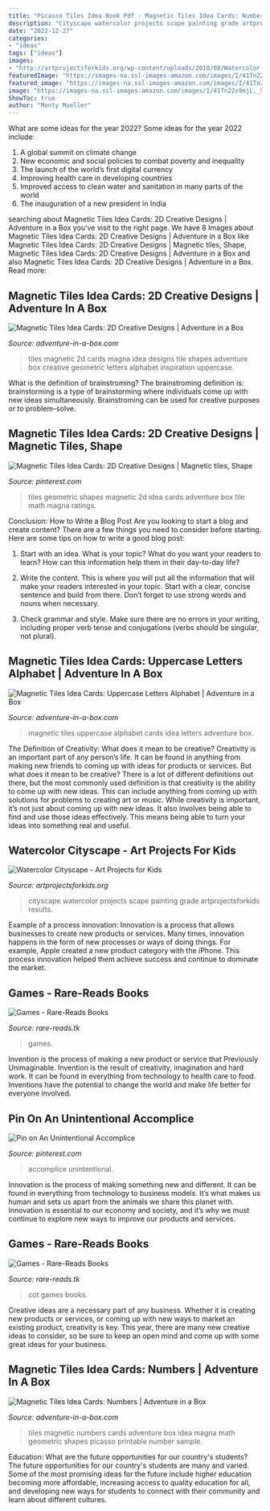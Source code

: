 ```yaml
---
title: "Picasso Tiles Idea Book Pdf - Magnetic Tiles Idea Cards: Numbers"
description: "Cityscape watercolor projects scape painting grade artprojectsforkids results"
date: "2022-12-27"
categories:
- "ideas"
tags: ["ideas"]
images:
- "http://artprojectsforkids.org/wp-content/uploads/2010/08/Watercolor-Cityscape-1024x7421.jpg"
featuredImage: "https://images-na.ssl-images-amazon.com/images/I/41Tn22x9mjL._SX330_BO1,204,203,200_.jpg"
featured_image: "https://images-na.ssl-images-amazon.com/images/I/41Tn22x9mjL._SX330_BO1,204,203,200_.jpg"
image: "https://images-na.ssl-images-amazon.com/images/I/41Tn22x9mjL._SX330_BO1,204,203,200_.jpg"
ShowToc: true
author: "Monty Mueller"
---
```



What are some ideas for the year 2022?
Some ideas for the year 2022 include: 
1. A global summit on climate change 
2. New economic and social policies to combat poverty and inequality 
3. The launch of the world’s first digital currency 
4. Improving health care in developing countries 
5. Improved access to clean water and sanitation in many parts of the world 
6. The inauguration of a new president in India 

	

		
searching about Magnetic Tiles Idea Cards: 2D Creative Designs | Adventure in a Box you've visit to the right page. We have 8 Images about Magnetic Tiles Idea Cards: 2D Creative Designs | Adventure in a Box like Magnetic Tiles Idea Cards: 2D Creative Designs | Magnetic tiles, Shape, Magnetic Tiles Idea Cards: 2D Creative Designs | Adventure in a Box and also Magnetic Tiles Idea Cards: 2D Creative Designs | Adventure in a Box. Read more:
		
    
## Magnetic Tiles Idea Cards: 2D Creative Designs | Adventure In A Box

<img loading=lazy src="https://www.adventure-in-a-box.com/wp-content/uploads/2018/07/Magna-Tile-2D-Design-Ideas-Fb.jpg" onerror="this.onerror=null;this.src='https://tse1.mm.bing.net/th?id=OIP.2L1gRIPP4D7NmixeEso89AHaHa&amp;pid=15.1';" alt="Magnetic Tiles Idea Cards: 2D Creative Designs | Adventure in a Box">

_Source: adventure-in-a-box.com_

>tiles magnetic 2d cards magna idea designs tile shapes adventure box creative geometric letters alphabet inspiration uppercase. 

	

What is the definition of brainstroming?
The brainstroming definition is:
brainstorming is a type of brainstorming where individuals come up with new ideas simultaneously. Brainstroming can be used for creative purposes or to problem-solve.

    
## Magnetic Tiles Idea Cards: 2D Creative Designs | Magnetic Tiles, Shape

<img loading=lazy src="https://i.pinimg.com/originals/aa/b2/f8/aab2f8ba4e06359870c29c04b717edcf.jpg" onerror="this.onerror=null;this.src='https://tse1.mm.bing.net/th?id=OIP.8im9SDuP-EhznaFBs-irkgHaHa&amp;pid=15.1';" alt="Magnetic Tiles Idea Cards: 2D Creative Designs | Magnetic tiles, Shape">

_Source: pinterest.com_

>tiles geometric shapes magnetic 2d idea cards adventure box tile math magna ratings. 

	

Conclusion: How to Write a Blog Post
Are you looking to start a blog and create content? There are a few things you need to consider before starting. Here are some tips on how to write a good blog post:
1. Start with an idea. What is your topic? What do you want your readers to learn? How can this information help them in their day-to-day life?

2. Write the content. This is where you will put all the information that will make your readers interested in your topic. Start with a clear, concise sentence and build from there. Don’t forget to use strong words and nouns when necessary.

3. Check grammar and style. Make sure there are no errors in your writing, including proper verb tense and conjugations (verbs should be singular, not plural).

    
## Magnetic Tiles Idea Cards: Uppercase Letters Alphabet | Adventure In A Box

<img loading=lazy src="https://www.adventure-in-a-box.com/wp-content/uploads/2018/03/uppercase-0642.jpg" onerror="this.onerror=null;this.src='https://tse2.mm.bing.net/th?id=OIP.TxDZA73UBc4MK4Gwks0fMwHaFC&amp;pid=15.1';" alt="Magnetic Tiles Idea Cards: Uppercase Letters Alphabet | Adventure in a Box">

_Source: adventure-in-a-box.com_

>magnetic tiles uppercase alphabet cards idea letters adventure box. 

	

The Definition of Creativity: What does it mean to be creative?
Creativity is an important part of any person’s life. It can be found in anything from making new friends to coming up with ideas for products or services. But what does it mean to be creative? There is a lot of different definitions out there, but the most commonly used definition is that creativity is the ability to come up with new ideas. This can include anything from coming up with solutions for problems to creating art or music. While creativity is important, it’s not just about coming up with new ideas. It also involves being able to find and use those ideas effectively. This means being able to turn your ideas into something real and useful.

    
## Watercolor Cityscape - Art Projects For Kids

<img loading=lazy src="http://artprojectsforkids.org/wp-content/uploads/2010/08/Watercolor-Cityscape-1024x7421.jpg" onerror="this.onerror=null;this.src='https://tse2.mm.bing.net/th?id=OIP.wFkOsqZ2DLFLA6ojM95U3gHaFX&amp;pid=15.1';" alt="Watercolor Cityscape - Art Projects for Kids">

_Source: artprojectsforkids.org_

>cityscape watercolor projects scape painting grade artprojectsforkids results. 

	

Example of a process innovation:
Innovation is a process that allows businesses to create new products or services. Many times, innovation happens in the form of new processes or ways of doing things. For example, Apple created a new product category with the iPhone. This process innovation helped them achieve success and continue to dominate the market.

    
## Games - Rare-Reads Books

<img loading=lazy src="https://images-na.ssl-images-amazon.com/images/I/41Tn22x9mjL._SX330_BO1,204,203,200_.jpg" onerror="this.onerror=null;this.src='https://tse4.mm.bing.net/th?id=OIP.ZOXBdKuTEfkW9WtWY74RmAAAAA&amp;pid=15.1';" alt="Games - Rare-Reads Books">

_Source: rare-reads.tk_

>games. 

	

Invention is the process of making a new product or service that Previously Unimaginable. Invention is the result of creativity, imagination and hard work. It can be found in everything from technology to health care to food. Inventions have the potential to change the world and make life better for everyone involved.

    
## Pin On An Unintentional Accomplice

<img loading=lazy src="https://i.pinimg.com/originals/b5/6f/4b/b56f4bf4b085cbe05e7b9575b7fc05ab.jpg" onerror="this.onerror=null;this.src='https://tse2.mm.bing.net/th?id=OIP.tkZE_EWcBmsaxfAOA8-vbAHaHi&amp;pid=15.1';" alt="Pin on An Unintentional Accomplice">

_Source: pinterest.com_

>accomplice unintentional. 

	

Innovation is the process of making something new and different. It can be found in everything from technology to business models. It’s what makes us human and sets us apart from the animals we share this planet with. Innovation is essential to our economy and society, and it’s why we must continue to explore new ways to improve our products and services.

    
## Games - Rare-Reads Books

<img loading=lazy src="https://images-na.ssl-images-amazon.com/images/I/61H-lDarSbL._SX496_BO1,204,203,200_.jpg" onerror="this.onerror=null;this.src='https://tse2.mm.bing.net/th?id=OIP.gLcwZyLYZseKX8E978TJWwHaHb&amp;pid=15.1';" alt="Games - Rare-Reads Books">

_Source: rare-reads.tk_

>cot games books. 

	

Creative ideas are a necessary part of any business. Whether it is creating new products or services, or coming up with new ways to market an existing product, creativity is key. This year, there are many new creative ideas to consider, so be sure to keep an open mind and come up with some great ideas for your business.

    
## Magnetic Tiles Idea Cards: Numbers | Adventure In A Box

<img loading=lazy src="https://www.adventure-in-a-box.com/wp-content/uploads/2017/03/Magnetic-Tiles-Numbers.jpg" onerror="this.onerror=null;this.src='https://tse4.mm.bing.net/th?id=OIP.h66feb4K1jtANP55Iam15gHaHZ&amp;pid=15.1';" alt="Magnetic Tiles Idea Cards: Numbers | Adventure in a Box">

_Source: adventure-in-a-box.com_

>tiles magnetic numbers cards adventure box idea magna math geometric shapes picasso printable number sample. 

	

Education: What are the future opportunities for our country's students?
The future opportunities for our country's students are many and varied. Some of the most promising ideas for the future include higher education becoming more affordable, increasing access to quality education for all, and developing new ways for students to connect with their community and learn about different cultures.

